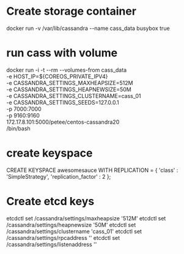 
# Create storage container
docker run -v /var/lib/cassandra  --name cass_data busybox true

# run cass with volume
docker run -i -t --rm --volumes-from cass_data \
  -e HOST_IP=${COREOS_PRIVATE_IPV4} \
  -e CASSANDRA_SETTINGS_MAXHEAPSIZE=512M \
  -e CASSANDRA_SETTINGS_HEAPNEWSIZE=50M \
  -e CASSANDRA_SETTINGS_CLUSTERNAME=cass_01 \
  -e CASSANDRA_SETTINGS_SEEDS=127.0.0.1 \
  -p 7000:7000 \
  -p 9160:9160 \
  172.17.8.101:5000/petee/centos-cassandra20 \
  /bin/bash

# create keyspace
CREATE KEYSPACE awesomesauce WITH REPLICATION = { 'class' : 'SimpleStrategy', 'replication_factor' : 2 };


# Create etcd keys

etcdctl set /cassandra/settings/maxheapsize '512M'
etcdctl set /cassandra/settings/heapnewsize '50M'
etcdctl set /cassandra/settings/clustername 'cass_01'
etcdctl set /cassandra/settings/rpcaddress ''
etcdctl set /cassandra/settings/listenaddress  ''